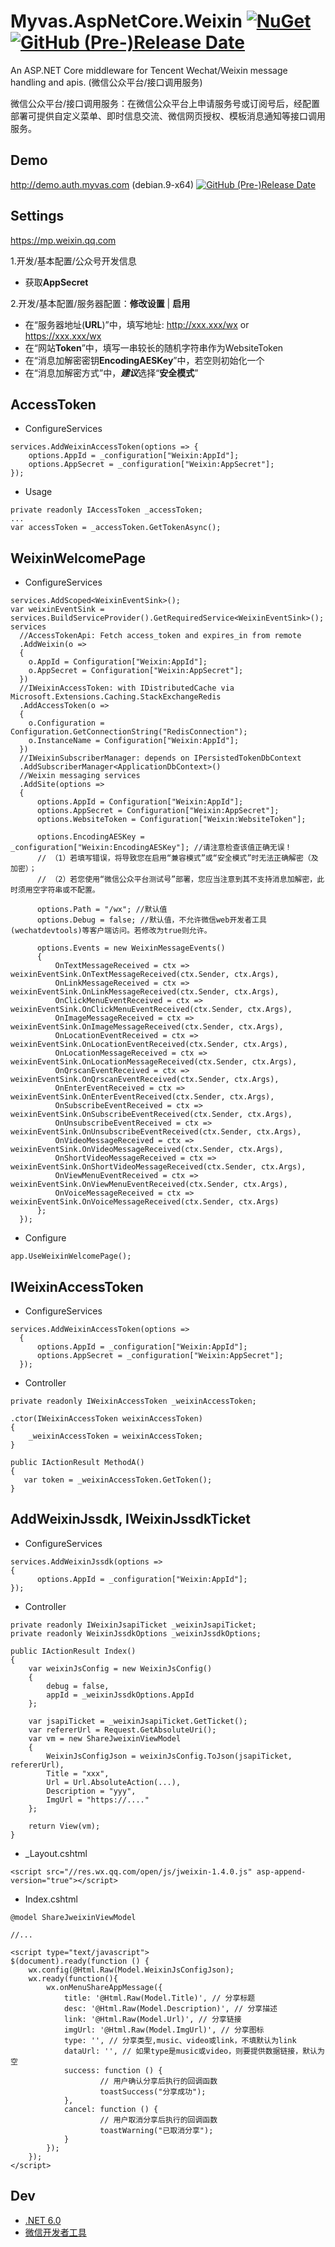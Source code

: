# Myvas.AspNetCore.Weixin [![NuGet](https://img.shields.io/nuget/v/Myvas.AspNetCore.Weixin.svg)](https://www.nuget.org/packages/Myvas.AspNetCore.Weixin) [![GitHub (Pre-)Release Date](https://img.shields.io/github/release-date-pre/myvas/AspNetCore.Weixin?label=github)](https://github.com/myvas/AspNetCore.Weixin)
An ASP.NET Core middleware for Tencent Wechat/Weixin message handling and apis. (微信公众平台/接口调用服务)

微信公众平台/接口调用服务：在微信公众平台上申请服务号或订阅号后，经配置部署可提供自定义菜单、即时信息交流、微信网页授权、模板消息通知等接口调用服务。

## Demo
http://demo.auth.myvas.com (debian.9-x64) [![GitHub (Pre-)Release Date](https://img.shields.io/github/release-date-pre/myvas/AspNetCore.Authentication.Demo?label=github)](https://github.com/myvas/AspNetCore.Authentication.Demo)

## Settings
https://mp.weixin.qq.com

1.开发/基本配置/公众号开发信息
- 获取**AppSecret**

2.开发/基本配置/服务器配置：**修改设置** | **启用**
- 在“服务器地址(**URL**)”中，填写地址: http://xxx.xxx/wx or https://xxx.xxx/wx
- 在“网站**Token**”中，填写一串较长的随机字符串作为WebsiteToken
- 在“消息加解密密钥**EncodingAESKey**”中，若空则初始化一个
- 在“消息加解密方式”中，***建议***选择“**安全模式**”

## AccessToken
* ConfigureServices
```
services.AddWeixinAccessToken(options => {	
	options.AppId = _configuration["Weixin:AppId"];
	options.AppSecret = _configuration["Weixin:AppSecret"];
});
```

* Usage
```
private readonly IAccessToken _accessToken;
...
var accessToken = _accessToken.GetTokenAsync();
```

## WeixinWelcomePage
* ConfigureServices
```
services.AddScoped<WeixinEventSink>();
var weixinEventSink = services.BuildServiceProvider().GetRequiredService<WeixinEventSink>();
services
  //AccessTokenApi: Fetch access_token and expires_in from remote
  .AddWeixin(o =>
  {
    o.AppId = Configuration["Weixin:AppId"];
    o.AppSecret = Configuration["Weixin:AppSecret"];
  })
  //IWeixinAccessToken: with IDistributedCache via Microsoft.Extensions.Caching.StackExchangeRedis
  .AddAccessToken(o =>
  {
    o.Configuration = Configuration.GetConnectionString("RedisConnection");
    o.InstanceName = Configuration["Weixin:AppId"];
  })
  //IWeixinSubscriberManager: depends on IPersistedTokenDbContext
  .AddSubscriberManager<ApplicationDbContext>()
  //Weixin messaging services
  .AddSite(options =>
  {
      options.AppId = Configuration["Weixin:AppId"];
      options.AppSecret = Configuration["Weixin:AppSecret"];
      options.WebsiteToken = Configuration["Weixin:WebsiteToken"];
      
      options.EncodingAESKey = _configuration["Weixin:EncodingAESKey"]; //请注意检查该值正确无误！
      // （1）若填写错误，将导致您在启用“兼容模式”或“安全模式”时无法正确解密（及加密）；
      // （2）若您使用“微信公众平台测试号”部署，您应当注意到其不支持消息加解密，此时须用空字符串或不配置。
      
      options.Path = "/wx"; //默认值
      options.Debug = false; //默认值，不允许微信web开发者工具(wechatdevtools)等客户端访问。若修改为true则允许。
      
      options.Events = new WeixinMessageEvents()
      {
          OnTextMessageReceived = ctx => weixinEventSink.OnTextMessageReceived(ctx.Sender, ctx.Args),
          OnLinkMessageReceived = ctx => weixinEventSink.OnLinkMessageReceived(ctx.Sender, ctx.Args),
          OnClickMenuEventReceived = ctx => weixinEventSink.OnClickMenuEventReceived(ctx.Sender, ctx.Args),
          OnImageMessageReceived = ctx => weixinEventSink.OnImageMessageReceived(ctx.Sender, ctx.Args),
          OnLocationEventReceived = ctx => weixinEventSink.OnLocationEventReceived(ctx.Sender, ctx.Args),
          OnLocationMessageReceived = ctx => weixinEventSink.OnLocationMessageReceived(ctx.Sender, ctx.Args),
          OnQrscanEventReceived = ctx => weixinEventSink.OnQrscanEventReceived(ctx.Sender, ctx.Args),
          OnEnterEventReceived = ctx => weixinEventSink.OnEnterEventReceived(ctx.Sender, ctx.Args),
          OnSubscribeEventReceived = ctx => weixinEventSink.OnSubscribeEventReceived(ctx.Sender, ctx.Args),
          OnUnsubscribeEventReceived = ctx => weixinEventSink.OnUnsubscribeEventReceived(ctx.Sender, ctx.Args),
          OnVideoMessageReceived = ctx => weixinEventSink.OnVideoMessageReceived(ctx.Sender, ctx.Args),
          OnShortVideoMessageReceived = ctx => weixinEventSink.OnShortVideoMessageReceived(ctx.Sender, ctx.Args),
          OnViewMenuEventReceived = ctx => weixinEventSink.OnViewMenuEventReceived(ctx.Sender, ctx.Args),
          OnVoiceMessageReceived = ctx => weixinEventSink.OnVoiceMessageReceived(ctx.Sender, ctx.Args)
      };
  });
```

* Configure
```
app.UseWeixinWelcomePage();
```

## IWeixinAccessToken
* ConfigureServices
```
services.AddWeixinAccessToken(options => 
  {
      options.AppId = _configuration["Weixin:AppId"];
      options.AppSecret = _configuration["Weixin:AppSecret"];
  });
```

*  Controller
```
private readonly IWeixinAccessToken _weixinAccessToken;

.ctor(IWeixinAccessToken weixinAccessToken)
{
    _weixinAccessToken = weixinAccessToken;
}

public IActionResult MethodA()
{
   var token = _weixinAccessToken.GetToken();
}
```

## AddWeixinJssdk, IWeixinJssdkTicket

* ConfigureServices
```
services.AddWeixinJssdk(options =>
{
      options.AppId = _configuration["Weixin:AppId"];
});
```

* Controller
```
private readonly IWeixinJsapiTicket _weixinJsapiTicket;
private readonly WeixinJssdkOptions _weixinJssdkOptions;

public IActionResult Index()
{
	var weixinJsConfig = new WeixinJsConfig()
	{
		debug = false,
		appId = _weixinJssdkOptions.AppId
	};

	var jsapiTicket = _weixinJsapiTicket.GetTicket();
	var refererUrl = Request.GetAbsoluteUri();
	var vm = new ShareJweixinViewModel
	{
		WeixinJsConfigJson = weixinJsConfig.ToJson(jsapiTicket, refererUrl),
		Title = "xxx",
		Url = Url.AbsoluteAction(...),
		Description = "yyy",
		ImgUrl = "https://...."
	};

	return View(vm);
}
```

* _Layout.cshtml
```
<script src="//res.wx.qq.com/open/js/jweixin-1.4.0.js" asp-append-version="true"></script>
```

* Index.cshtml
```
@model ShareJweixinViewModel

//...

<script type="text/javascript">
$(document).ready(function () {
	wx.config(@Html.Raw(Model.WeixinJsConfigJson);
	wx.ready(function(){
		wx.onMenuShareAppMessage({
			title: '@Html.Raw(Model.Title)', // 分享标题
			desc: '@Html.Raw(Model.Description)', // 分享描述
			link: '@Html.Raw(Model.Url)', // 分享链接
			imgUrl: '@Html.Raw(Model.ImgUrl)', // 分享图标
			type: '', // 分享类型,music、video或link，不填默认为link
			dataUrl: '', // 如果type是music或video，则要提供数据链接，默认为空
			success: function () {
					// 用户确认分享后执行的回调函数
					toastSuccess("分享成功");
			},
			cancel: function () {
					// 用户取消分享后执行的回调函数
					toastWarning("已取消分享");
			}
		});
	});
</script>
```

## Dev
* [.NET 6.0](https://dotnet.microsoft.com/en-us/download/dotnet/6.0)
* [微信开发者工具](https://mp.weixin.qq.com/debug/wxadoc/dev/devtools/download.html)
